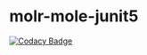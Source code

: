 # molr-mole-junit5
[![Codacy Badge](https://api.codacy.com/project/badge/Grade/01b7d2e6684241c397685041a8f6a0a7)](https://app.codacy.com/app/molr-developers/molr-mole-junit5?utm_source=github.com&utm_medium=referral&utm_content=molr/molr-mole-junit5&utm_campaign=Badge_Grade_Dashboard)
